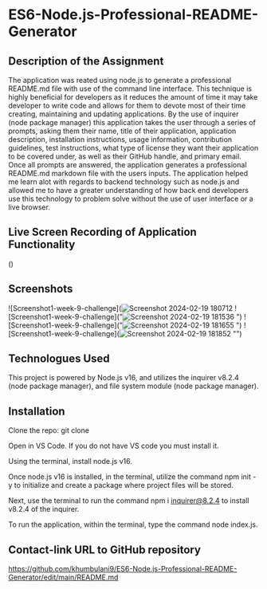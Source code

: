 # ES6-Node.js-Professional-README-Generator

## Description of the Assignment

The application was reated using node.js to generate a professional README.md file with use of the command line interface. This technique is highly beneficial for developers as it reduces the amount of time it may take developer to write code and allows for them to devote most of their time creating, maintaining and updating applications. 
By the use of inquirer (node package manager) this application takes the user through a series of prompts, asking them their name, title of their application, application description, installation instructions, usage information, contribution guidelines, test instructions, what type of license they want their application to be covered under, as well as their GitHub handle, and primary email. Once all prompts are answered, the application generates a professional README.md markdown file with the users inputs.
 The application helped me learn alot with regards to backend technology such as node.js and allowed me to have a greater understanding of how back end developers use this technology to problem solve without the use of user interface or a live browser.

## Live Screen Recording of Application Functionality 

()

## Screenshots
![Screenshot1-week-9-challenge](![Screenshot 2024-02-19 180712](https://github.com/khumbulani9/ES6-Node.js-Professional-README-Generator/assets/146132836/7d64a05d-0a80-40fa-9887-4261040dd0f8)
![Screenshot1-week-9-challenge]("![Screenshot 2024-02-19 181536](https://github.com/khumbulani9/ES6-Node.js-Professional-README-Generator/assets/146132836/f7e126db-4b2f-4ed8-bbba-09ef9f2ffe3b)
")
![Screenshot1-week-9-challenge]("![Screenshot 2024-02-19 181655](https://github.com/khumbulani9/ES6-Node.js-Professional-README-Generator/assets/146132836/f9beb7d6-71f0-42cf-8787-a66eb7d684b3)
")
![Screenshot1-week-9-challenge](![Screenshot 2024-02-19 181852](https://github.com/khumbulani9/ES6-Node.js-Professional-README-Generator/assets/146132836/ac66b5bd-e8ac-42c1-a784-55b5414aaff1)
"")

## Technologues Used

This project is powered by Node.js v16, and utilizes the inquirer v8.2.4 (node package manager), and file system module (node package manager).

## Installation 

Clone the repo: git clone 

Open in VS Code. If you do not have VS code you must install it.

Using the terminal, install node.js v16. 

Once node.js v16 is installed, in the terminal, utilize the command npm init -y to initialize and create a package where project files will be stored.

Next, use the terminal to run the command npm i inquirer@8.2.4 to install v8.2.4 of the inquirer.

To run the application, within the terminal, type the command node index.js.


## Contact-link URL to GitHub repository

https://github.com/khumbulani9/ES6-Node.js-Professional-README-Generator/edit/main/README.md 
